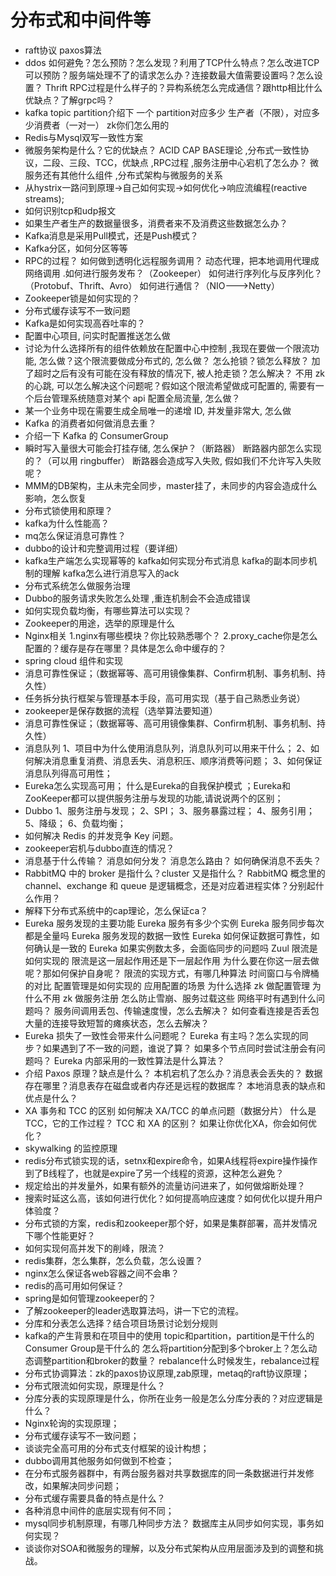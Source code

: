# 分布式和中间件等

*  raft协议 paxos算法 
* ddos 如何避免？怎么预防？怎么发现？利用了TCP什么特点？怎么改进TCP可以预防？服务端处理不了的请求怎么办？连接数最大值需要设置吗？怎么设置？ Thrift RPC过程是什么样子的？异构系统怎么完成通信？跟http相比什么优缺点？了解grpc吗？
*  kafka topic partition介绍下 一个 partition对应多少 生产者（不限），对应多少消费者（一对一） zk你们怎么用的
* Redis与Mysql双写一致性方案
* 微服务架构是什么？它的优缺点？ ACID CAP BASE理论 ,分布式一致性协议，二段、三段、TCC，优缺点 ,RPC过程 ,服务注册中心宕机了怎么办？ 微服务还有其他什么组件 ,分布式架构与微服务的关系
* 从hystrix一路问到原理->自己如何实现->如何优化->响应流编程(reactive streams); 
* 如何识别tcp和udp报文
* 如果生产者生产的数据量很多，消费者来不及消费这些数据怎么办？
* Kafka消息是采用Pull模式，还是Push模式？
* Kafka分区，如何分区等等 
* RPC的过程？ 如何做到透明化远程服务调用？ 动态代理，把本地调用代理成网络调用 .如何进行服务发布？（Zookeeper） 如何进行序列化与反序列化？（Protobuf、Thrift、Avro） 如何进行通信？（NIO--->Netty）
* Zookeeper锁是如何实现的？ 
* 分布式缓存读写不一致问题 
* Kafka是如何实现高吞吐率的？
* 配置中心项目, 问实时配置推送怎么做
* 讨论为什么选择所有的组件依赖放在配置中心中控制 ,我现在要做一个限流功能, 怎么做？这个限流要做成分布式的, 怎么做？ 怎么抢锁？锁怎么释放？ 加了超时之后有没有可能在没有释放的情况下, 被人抢走锁？怎么解决？ 不用 zk 的心跳, 可以怎么解决这个问题呢？假如这个限流希望做成可配置的, 需要有一个后台管理系统随意对某个 api 配置全局流量, 怎么做？
* 某一个业务中现在需要生成全局唯一的递增 ID, 并发量非常大, 怎么做 
* Kafka 的消费者如何做消息去重？
* 介绍一下 Kafka 的 ConsumerGroup
* 瞬时写入量很大可能会打挂存储, 怎么保护？（断路器） 断路器内部怎么实现的？（可以用 ringbuffer） 断路器会造成写入失败, 假如我们不允许写入失败呢？
* MMM的DB架构，主从未完全同步，master挂了，未同步的内容会造成什么影响，怎么恢复
* 分布式锁使用和原理？
* kafka为什么性能高？
* mq怎么保证消息可靠性？
* dubbo的设计和完整调用过程（要详细）
* kafka生产端怎么实现幂等的 kafka如何实现分布式消息 kafka的副本同步机制的理解 kafka怎么进行消息写入的ack
* 分布式系统怎么做服务治理
* Dubbo的服务请求失败怎么处理 ,重连机制会不会造成错误 
* 如何实现负载均衡，有哪些算法可以实现？
* Zookeeper的用途，选举的原理是什么
* Nginx相关 1.nginx有哪些模块？你比较熟悉哪个？ 2.proxy_cache你是怎么配置的？缓存是存在哪里？具体是怎么命中缓存的？
* spring cloud 组件和实现
* 消息可靠性保证；（数据幂等、高可用镜像集群、Confirm机制、事务机制、持久性） 
* 任务拆分执行框架与管理基本手段，高可用实现（基于自己熟悉业务说）
* zookeeper是保存数据的流程（选举算法要知道）
* 消息可靠性保证；（数据幂等、高可用镜像集群、Confirm机制、事务机制、持久性） 
* 消息队列 1、项目中为什么使用消息队列，消息队列可以用来干什么； 2、如何解决消息重复消费、消息丢失、消息积压、顺序消费等问题； 3、如何保证消息队列得高可用性； 
* Eureka怎么实现高可用； 什么是Eureka的自我保护模式 ；Eureka和ZooKeeper都可以提供服务注册与发现的功能,请说说两个的区别；
*  Dubbo 1、服务注册与发现； 2、SPI； 3、服务暴露过程； 4、服务引用； 5、降级； 6、负载均衡；
* 如何解决 Redis 的并发竞争 Key 问题。 
* zookeeper宕机与dubbo直连的情况？
*  消息基于什么传输？ 消息如何分发？ 消息怎么路由？ 如何确保消息不丢失？
* RabbitMQ 中的 broker 是指什么？cluster 又是指什么？ RabbitMQ 概念里的 channel、exchange 和 queue 是逻辑概念，还是对应着进程实体？分别起什么作用？ 
* 解释下分布式系统中的cap理论，怎么保证ca？
* Eureka 服务发现的主要功能 Eureka 服务有多少个实例 Eureka 服务同步每次都是全量吗 Eureka 服务发现的数据一致性 Eureka 如何保证数据可靠性，如何确认是一致的 Eureka 如果实例数太多，会面临同步的问题吗 Zuul 限流是如何实现的 限流是这一层起作用还是下一层起作用 为什么要在你这一层去做呢？那如何保护自身呢？ 限流的实现方式，有哪几种算法 时间窗口与令牌桶的对比 配置管理是如何实现的 应用配置的场景 为什么选择 zk 做配置管理 为什么不用 zk 做服务注册 怎么防止雪崩、服务过载这些 网络平时有遇到什么问题吗？ 服务间调用丢包、传输速度慢，怎么去解决？ 如何查看连接是否丢包 大量的连接导致短暂的瘫痪状态，怎么去解决？
* Eureka 损失了一致性会带来什么问题呢？ Eureka 有主吗？怎么实现的同步？如果遇到了不一致的问题，谁说了算？ 如果多个节点同时尝试注册会有问题吗？ Eureka 内部采用的一致性算法是什么算法？
* 介绍 Paxos 原理？缺点是什么？ 本机宕机了怎么办？消息表会丢失的？ 数据存在哪里？消息表存在磁盘或者内存还是远程的数据库？ 本地消息表的缺点和优点是什么？
* XA 事务和 TCC 的区别 如何解决 XA/TCC 的单点问题（数据分片） 什么是TCC，它的工作过程？ TCC 和 XA 的区别？ 如果让你优化XA，你会如何优化？
*  skywalking 的监控原理 
* redis分布式锁实现的话，setnx和expire命令，如果A线程将expire操作操作到了B线程了，也就是expire了另一个线程的资源，这种怎么避免？
* 规定给出的并发量外，如果有额外的流量访问进来了，如何做熔断处理？
* 搜索时延这么高，该如何进行优化？如何提高响应速度？如何优化以提升用户体验度？
* 分布式锁的方案，redis和zookeeper那个好，如果是集群部署，高并发情况下哪个性能更好？
* 如何实现何高并发下的削峰，限流？ 
* redis集群，怎么集群，怎么负载，怎么设置？
* nginx怎么保证各web容器之间不会串？
* redis的高可用如何保证？ 
* spring是如何管理zookeeper的？ 
* 了解zookeeper的leader选取算法吗，讲一下它的流程。
* 分库和分表怎么选择？结合项目场景讨论划分规则
* kafka的产生背景和在项目中的使用 topic和partition，partition是干什么的 Consumer Group是干什么的 怎么将partition分配到多个broker上？怎么动态调整partition和broker的数量？ rebalance什么时候发生，rebalance过程
* 分布式协调算法：zk的paxos协议原理,zab原理，metaq的raft协议原理；
* 分布式限流如何实现，原理是什么？
* 分库分表的实现原理是什么，你所在业务一般是怎么分库分表的？对应逻辑是什么？
* Nginx轮询的实现原理；
* 分布式缓存读写不一致问题；
* 谈谈完全高可用的分布式支付框架的设计构想；
* dubbo调用其他服务如何做到不检查；
* 在分布式服务器群中，有两台服务器对共享数据库的同一条数据进行并发修改，如果解决同步问题；
* 分布式缓存需要具备的特点是什么？ 
* 各种消息中间件的底层实现有何不同；
* mysql同步机制原理，有哪几种同步方法？ 数据库主从同步如何实现，事务如何实现？ 
* 谈谈你对SOA和微服务的理解，以及分布式架构从应用层面涉及到的调整和挑战。 

